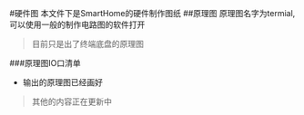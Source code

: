 #硬件图
本文件下是SmartHome的硬件制作图纸
##原理图
原理图名字为termial,可以使用一般的制作电路图的软件打开
>目前只是出了终端底盘的原理图

###原理图IO口清单
* 输出的原理图已经画好
>其他的内容正在更新中